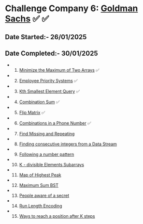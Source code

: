   # Challenge Company 6: [Goldman Sachs](https://www.goldmansachs.com/) ✅ ✅
   ## Date Started:- 26/01/2025
   ## Date Completed:- 30/01/2025
   - 1. [Minimize the Maximum of Two Arrays](https://leetcode.com/problems/minimize-the-maximum-of-two-arrays/description/) ✅
   - 2. [Employee Priority Systems](https://leetcode.com/problems/high-access-employees/description/) ✅
   - 3. [Kth Smallest Element Query](https://leetcode.com/problems/query-kth-smallest-trimmed-number/description/) ✅
   - 4. [Combination Sum](https://leetcode.com/problems/combination-sum-iii/description/) ✅
   - 5. [Flip Matrix](https://leetcode.com/problems/random-flip-matrix/description/) ✅
   - 6. [Combinations in a Phone Number](https://leetcode.com/problems/letter-combinations-of-a-phone-number/description/) ✅
   - 7. [Find Missing and Repeating](https://www.geeksforgeeks.org/problems/find-missing-and-repeating2512/1)
   - 8. [Finding consecutive integers from a Data Stream](https://leetcode.com/problems/find-consecutive-integers-from-a-data-stream/description/)
   - 9. [Following a number pattern](https://www.geeksforgeeks.org/problems/number-following-a-pattern3126/1)
   - 10. [K - divisible Elements Subarrays](https://leetcode.com/problems/k-divisible-elements-subarrays/description/)
   - 11. [Map of Highest Peak](https://leetcode.com/problems/map-of-highest-peak/description/)
   - 12. [Maximum Sum BST](https://leetcode.com/problems/maximum-sum-bst-in-binary-tree/description/)
   - 13. [People aware of a secret](https://leetcode.com/problems/number-of-people-aware-of-a-secret/description/)
   - 14. [Run Length Encoding](https://www.geeksforgeeks.org/problems/run-length-encoding/1)
   - 15. [Ways to reach a position after K steps](https://leetcode.com/problems/number-of-ways-to-reach-a-position-after-exactly-k-steps/description/)
##
